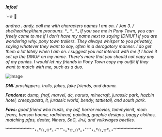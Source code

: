 **_Infos!_**

 ˙⋆✮  🐗 

_andrea .  andy.  call me with characters names I am on.   /   Jan 3.   /   she/her/they/them pronouns._
*₊
*₊
*₊
_If you see me in Pony Town, you can freely come to me if I don't have my name next to saying [DNIUF] if you are wondering why. pony town trollers. They always whisper to you privately, saying whatever they want to say, often in a derogatory manner. I do get them a lot lately when I am on. I suggest you not interact with me if I have it set up the DINUF on my name. There's more that you should not copy any of my ponies. I would let my friends in Pony Town copy my outfit if they want to match with me, such as a duo._ 

![Image](https://github.com/user-attachments/assets/ac8f9494-5da2-4c4d-b41f-aa0312170882)

**_DNI:_** _proshippers, trolls, jokes, fake friends, and drama._

**_Fandoms:_** _dsmp, fnaf, marvel, dc, naruto, minecraft, jurassic park, hazbin hotel, creepypasta, it, jurassic world, bendy, tattletail, and south park._

**_Favs:_** _good friend who trusts, my bsf, horror movies, tommyinnit, mom jeans, benson boone, radiohead, painting, graphic designs, baggy clothes, matching pfps, dexter, Niners, SnC, JnJ, and volkwages beetles._

  ﹌﹌﹌﹌﹌﹌⁺˚⋆｡°✩₊✩°｡⋆˚⁺⁺˚⋆｡°✩₊✩°｡⋆˚⁺⁺˚⋆｡°✩₊✩°｡⋆˚⁺﹌﹌﹌﹌﹌﹌
